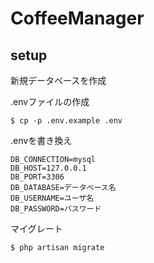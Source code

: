 # CoffeeManager

## setup

新規データベースを作成

.envファイルの作成

```
$ cp -p .env.example .env
```

.envを書き換え

```
DB_CONNECTION=mysql
DB_HOST=127.0.0.1
DB_PORT=3306
DB_DATABASE=データベース名
DB_USERNAME=ユーザ名
DB_PASSWORD=パスワード
```

マイグレート
```
$ php artisan migrate
```
